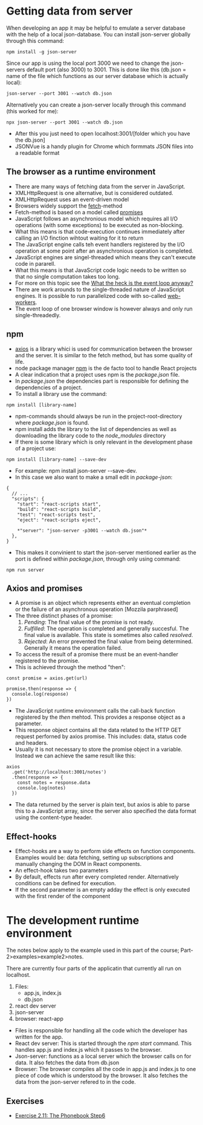 # Getting data from server

When developing an app it may be helpful to emulate a server database with the help of a local json-database. You can install json-server globally through this command:
```
npm install -g json-server
```
Since our app is using the local port 3000 we need to change the json-servers default port (also 3000) to 3001. This is done like this (db.json = name of the file which functions as our server database which is actually local):
```
json-server --port 3001 --watch db.json
```

Alternatively you can create a json-server locally through this command (this worked for me):
```
npx json-server --port 3001 --watch db.json
```
- After this you just need to open localhost:3001/[folder which you have the db.json]
- JSONVue is a handy plugin for Chrome which formmats JSON files into a readable format

## The browser as a runtime environment
- There are many ways of fetching data from the server in JavaScript.
- XMLHttpRequest is one alternative, but is considered outdated.
- XMLHttpRequest uses an event-driven model
- Browsers widely support the [fetch](https://developer.mozilla.org/en-US/docs/Web/API/WindowOrWorkerGlobalScope/fetch)-method
- Fetch-method is based on a model called [promises](https://developer.mozilla.org/en-US/docs/Web/JavaScript/Reference/Global_Objects/Promise)
- JavaScript follows an asynchronious model which requires all I/O operations (with some exceptions) to be executed as non-blocking.
- What this means is that code-execution continues immediately after calling an I/O finction wihtout waiting for it to return
- The JavaScript engine calls teh event handlers registered by the I/O operation at some point after an asynchronious operation is completed.
- JavaScript engines are singel-threaded which means they can't execute code in pararell.
- What this means is that JavaScript code logic needs to be written so that no single computation takes too long.
- For more on this topic see the [What the heck is the event loop anyway?](https://www.youtube.com/watch?v=8aGhZQkoFbQ)
- There are work arounds to the single-threaded nature of JavaScript engines. It is possible to run parallelized code with so-called [web-workers](https://developer.mozilla.org/en-US/docs/Web/API/Web_Workers_API/Using_web_workers).
- The event loop of one browser window is however always and only run single-threadedly.

## npm

- [axios](https://github.com/axios/axios) is a library whici is used for communication between the browser and the server. It is similar to the fetch method, but has some quality of life.
- node package manager [npm](https://docs.npmjs.com/getting-started/what-is-npm) is the de facto tool to handle React projects
- A clear indication that a project uses npm is the *package.json* file.
- In *package.json* the dependencies part is responsible for defining the dependencies of a project.
- To install a library use the command:
```
npm install [library-name]
```
- npm-commands should always be run in the project-root-directory where *package.json* is found.
- npm install adds the library to the list of dependencies as well as downloading the library code to the *node_modules* directory
- If there is some library which is only relevant in the development phase of a project use:
```
npm install [library-name] --save-dev
```
- For example: npm install json-server --save-dev.
- In this case we also want to make a small edit in *package-json*:
```
{
  // ... 
  "scripts": {
    "start": "react-scripts start",
    "build": "react-scripts build",
    "test": "react-scripts test",
    "eject": "react-scripts eject",

    *"server": "json-server -p3001 --watch db.json"*
  },
}
```
- This makes it convinient to start the json-server mentioned earlier as the port is defined within *package.json*, through only using command:
```
npm run server
```

## Axios and promises
- A promise is an object which represents either an eventual completion or the failure of an asynchronous operation [Mozzila parphrased]
- The three distinct phases of a promise:
    1. *Pending*: The final value of the promise is not ready.
    2. *Fulfilled*: The operation is completed and generally succesful. The final value is available. This state is sometimes also called *resolved*.
    3. *Rejected*: An error prevented the final value from being determined. Generally it means the operation failed.
- To access the result of a promise there must be an event-handler registered to the promise.
- This is achieved through the method "then":
```
const promise = axios.get(url)

promise.then(response => {
  console.log(response)
})
```
- The JavaScript runtime environment calls the call-back function registered by the *then* mehtod. This provides a response object as a parameter.
- This response object contains all the data related to the HTTP GET request perforned by axios promise. This includes: data, status code and headers.
- Usually it is not necessary to store the promise object in a variable. Instead we can achieve the same result like this:
```
axios
  .get('http://localhost:3001/notes')
  .then(response => {
    const notes = response.data
    console.log(notes)
  })
```
- The data returned by the server is plain text, but axios is able to parse this to a JavaScript array, since the server also specified the data format using the content-type header.

## Effect-hooks
- Effect-hooks are a way to perform side effects on function components. Examples would be: data fetching, setting up subscriptions and manually changing the DOM in React components.
- An effect-hook takes two parameters
- By default, effects run after every completed render. Alternatively conditions can be defined for execution.
- If the second parameter is an empty adday the effect is only executed with the first render of the component

# The development runtime environment
The notes below apply to the example used in this part of the course; Part-2>examples>example2>notes.

There are currently four parts of the applicatin that currently all run on localhost.

1. Files:
     - app.js, index.js
     - db.json
2. react dev server
3. json-server
4. browser: react-app

- Files is responsible for handling all the code which the developer has written for the app.
- React dev server: This is started through the *npm start* command. This handles app.js and index.js which it passes to the browser.
- Json-server: functions as a local server which the browser calls on for data. It also fetches the data from db.json
- Browser: The browser compiles all the code in app.js and index.js to one piece of code which is understood by the browser. It also fetches the data from the json-server refered to in the code.

## Exercises

- [Exercise 2.11: The Phonebook Step6](https://github.com/Catrovitch/Full-Stack-Open-Exercises/tree/main/part2/phonebook)

